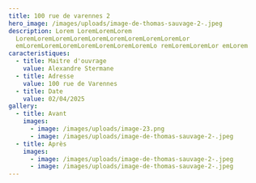```yaml
---
title: 100 rue de varennes 2
hero_image: /images/uploads/image-de-thomas-sauvage-2-.jpeg
description: Lorem LoremLoremLorem
  LoremLoremLoremLoremLoremLoremLoremLoremLoremLor
  emLoremLoremLoremLoremLoremLoremLoremLo remLoremLoremLor emLorem
caracteristiques:
  - title: Maitre d'ouvrage
    value: Alexandre Stermane
  - title: Adresse
    value: 100 rue de Varennes
  - title: Date
    value: 02/04/2025
gallery:
  - title: Avant
    images:
      - image: /images/uploads/image-23.png
      - image: /images/uploads/image-de-thomas-sauvage-2-.jpeg
  - title: Après
    images:
      - image: /images/uploads/image-de-thomas-sauvage-2-.jpeg
      - image: /images/uploads/image-de-thomas-sauvage-2-.jpeg
---
```

